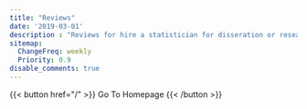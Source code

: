 ```yaml
---
title: "Reviews"
date: '2019-03-01'
description : "Reviews for hire a statistician for disseration or research project online. Freelance medical statistician or statistical consultant"
sitemap:
  ChangeFreq: weekly
  Priority: 0.9
disable_comments: true
---
```


<div class="yotpo yotpo-main-widget" </div>




{{< button href="/" >}} Go To Homepage {{< /button >}}



